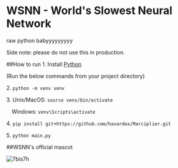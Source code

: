 # WSNN - World's Slowest Neural Network

raw python babyyyyyyyyy

Side note: please do not use this in production.

##How to run
1\. Install [Python](https://wiki.python.org/moin/BeginnersGuide/Download)

(Run the below commands from your project directory)

2\. `python -m venv venv`

3\. Unix/MacOS: `source venv/bin/activate`

&emsp;Windows: `venv\Scripts\activate`

4\. `pip install git+https://github.com/havardox/Marciplier.git`

5\. `python main.py`

##WSNN's official mascot

![7bis7h](https://user-images.githubusercontent.com/19144650/219683917-1c7352cf-571a-4f0b-9679-1db4af6f72f3.jpg)

